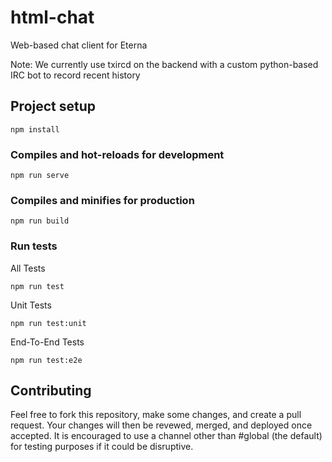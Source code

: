 # html-chat
Web-based chat client for Eterna

Note: We currently use txircd on the backend with a custom python-based IRC bot to record recent history

## Project setup
```
npm install
```

### Compiles and hot-reloads for development
```
npm run serve
```

### Compiles and minifies for production
```
npm run build
```

### Run tests
All Tests
```
npm run test
```
Unit Tests
```
npm run test:unit
```
End-To-End Tests
```
npm run test:e2e
```

## Contributing
Feel free to fork this repository, make some changes, and create a pull request. Your changes will then be revewed, merged, and deployed once accepted. It is encouraged to use a channel other than #global (the default) for testing purposes if it could be disruptive.
